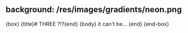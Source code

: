 background: /res/images/gradients/neon.png
---
{box}
{title}# THREE ?!?{end}
{body}
it can't be...
{end}
{end-box}